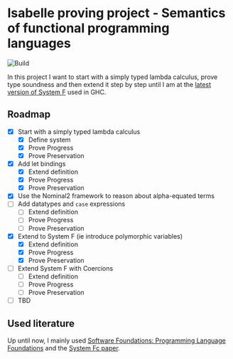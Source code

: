 # Isabelle proving project - Semantics of functional programming languages

![Build](https://github.com/jvanbruegge/isabelle-lambda-calculus/workflows/Build/badge.svg)

In this project I want to start with a simply typed lambda calculus, prove type soundness and then extend it step by step until I am at the [latest version of System F](https://repository.brynmawr.edu/cgi/viewcontent.cgi?article=1014&context=compsci_pubs) used in GHC.

## Roadmap

-   [x] Start with a simply typed lambda calculus
    -   [x] Define system
    -   [x] Prove Progress
    -   [x] Prove Preservation
-   [x] Add let bindings
    -   [x] Extend definition
    -   [x] Prove Progress
    -   [x] Prove Preservation
-   [x] Use the Nominal2 framework to reason about alpha-equated terms
-   [ ] Add datatypes and `case` expressions
    -   [ ] Extend definition
    -   [ ] Prove Progress
    -   [ ] Prove Preservation
-   [x] Extend to System F (ie introduce polymorphic variables)
    -   [x] Extend definition
    -   [x] Prove Progress
    -   [x] Prove Preservation
-   [ ] Extend System F with Coercions
    -   [ ] Extend definition
    -   [ ] Prove Progress
    -   [ ] Prove Preservation
-   [ ] TBD

## Used literature

Up until now, I mainly used [Software Foundations: Programming Language Foundations](https://softwarefoundations.cis.upenn.edu/current/plf-current/toc.html) and the [System Fc paper](https://www.microsoft.com/en-us/research/wp-content/uploads/2007/01/tldi22-sulzmann-with-appendix.pdf?from=https%3A%2F%2Fresearch.microsoft.com%2Fen-us%2Fum%2Fpeople%2Fsimonpj%2Fpapers%2Fext-f%2Ftldi22-sulzmann-with-appendix.pdf).
